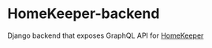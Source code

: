 # HomeKeeper-backend

Django backend that exposes GraphQL API for [HomeKeeper](https://github.com/MariuszBielecki288728/HomeKeeper)
